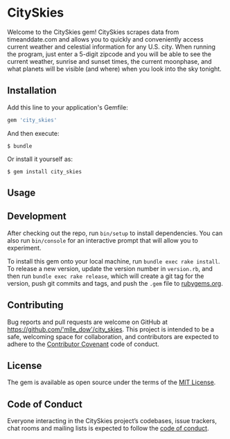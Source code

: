 # CitySkies

Welcome to the CitySkies gem! CitySkies scrapes data from timeanddate.com and allows you to quickly and conveniently access current weather and celestial information for any U.S. city. When running the program, just enter a 5-digit zipcode and you will be able to see the current weather, sunrise and sunset times, the current moonphase, and what planets will be visible (and where) when you look into the sky tonight.

## Installation

Add this line to your application's Gemfile:

```ruby
gem 'city_skies'
```

And then execute:

    $ bundle

Or install it yourself as:

    $ gem install city_skies

## Usage



## Development

After checking out the repo, run `bin/setup` to install dependencies. You can also run `bin/console` for an interactive prompt that will allow you to experiment.

To install this gem onto your local machine, run `bundle exec rake install`. To release a new version, update the version number in `version.rb`, and then run `bundle exec rake release`, which will create a git tag for the version, push git commits and tags, and push the `.gem` file to [rubygems.org](https://rubygems.org).

## Contributing

Bug reports and pull requests are welcome on GitHub at https://github.com/'mlle_dow'/city_skies. This project is intended to be a safe, welcoming space for collaboration, and contributors are expected to adhere to the [Contributor Covenant](http://contributor-covenant.org) code of conduct.

## License

The gem is available as open source under the terms of the [MIT License](https://opensource.org/licenses/MIT).

## Code of Conduct

Everyone interacting in the CitySkies project’s codebases, issue trackers, chat rooms and mailing lists is expected to follow the [code of conduct](https://github.com/'mlle_dow'/city_skies/blob/master/CODE_OF_CONDUCT.md).
